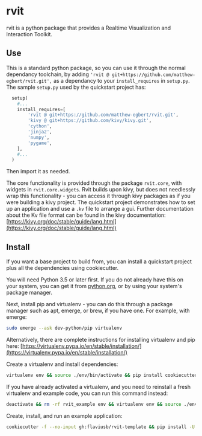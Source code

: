 # rvit

rvit is a python package that provides a Realtime Visualization and Interaction Toolkit.

## Use

This is a standard python package, so you can use it through the normal dependancy toolchain, by adding `'rvit @ git+https://github.com/matthew-egbert/rvit.git',` as a dependancy to your `install_requires` in `setup.py`. The sample `setup.py` used by the quickstart project has:
```python
  setup(
    #...
    install_requires=[
        'rvit @ git+https://github.com/matthew-egbert/rvit.git',
        'kivy @ git+https://github.com/kivy/kivy.git',
        'cython',
        'jinja2',
        'numpy',
        'pygame',
    ],
    #...
  )
```

Then import it as needed.

The core functionality is provided through the package `rvit.core`, with widgets in `rvit.core.widgets`. Rvit builds upon kivy, but does not needlessly wrap this functionality - you can access it through kivy packages as if you were building a kivy project. The quickstart project demonstrates how to set up an application and use a `.kv` file to arrange a gui. Further documentation about the Kv file format can be found in the kivy documentation: [https://kivy.org/doc/stable/guide/lang.html](https://kivy.org/doc/stable/guide/lang.html)

## Install

If you want a base project to build from, you can install a quickstart project plus all the dependencies using cookiecutter.

You will need Python 3.5 or later first. If you do not already have this on your system, you can get it from [python.org](https://python.org), or by using your system's package manager.

Next, install pip and virtualenv - you can do this through a package manager such as apt, emerge, or brew, if you have one. For example, with emerge:

```bash
sudo emerge --ask dev-python/pip virtualenv
```

Alternatively, there are complete instructions for installing virtualenv and pip here: [https://virtualenv.pypa.io/en/stable/installation/](https://virtualenv.pypa.io/en/stable/installation/)


Create a virtualenv and install dependencies:

```bash
virtualenv env && source ./env/bin/activate && pip install cookiecutter
```

If you have already activated a virtualenv, and you need to reinstall a fresh virtualenv and example code, you can run this command instead:

```bash
deactivate && rm -rf rvit_example env && virtualenv env && source ./env/bin/activate && pip install cookiecutter
```

Create, install, and run an example application:

```bash
cookiecutter -f --no-input gh:flaviusb/rvit-template && pip install -U --upgrade-strategy eager -e rvit_example && rvit_example
```
